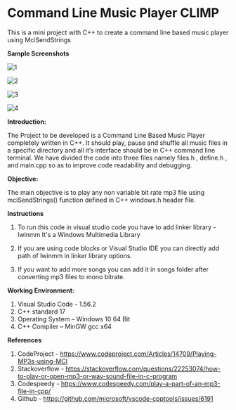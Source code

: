 # Command Line Music Player CLIMP
 This is a mini project with C++ to create a command line based music player using MciSendStrings

**Sample Screenshots**

![1](https://user-images.githubusercontent.com/69689387/120195363-52eca980-c23c-11eb-86ec-e339c3741b21.JPG)

![2](https://user-images.githubusercontent.com/69689387/120195387-5aac4e00-c23c-11eb-82b6-263080cd5fea.JPG)

![3](https://user-images.githubusercontent.com/69689387/120195394-5d0ea800-c23c-11eb-92e2-4f7827c05a93.JPG)

![4](https://user-images.githubusercontent.com/69689387/120195402-5ed86b80-c23c-11eb-837e-bd570db55f73.JPG)

**Introduction:**

The Project to be developed is a Command Line Based Music Player completely written in C++.
It should play, pause and shuffle all music files in a specific directory and all it’s interface should be in C++ command line terminal.
We have divided the code into three files namely files.h , define.h , and main.cpp so as to improve code readability and debugging.

**Objective:**

The main objective is to play any non variable bit rate mp3 file using mciSendStrings() function defined in C++ windows.h header file.

**Instructions**

1. To run this code in visual studio code you have to add linker library -lwinmm
It's a Windows Multimedia Library

2. If you are using code blocks or Visual Studio IDE you can directly add path of lwinmm in linker library options.
3. If you want to add more songs you can add it in songs folder after converting mp3 files to mono bitrate.

**Working Environment:**

1. Visual Studio Code - 1.56.2
2. C++ standard 17
3. Operating System – Windows 10 64 Bit
4. C++ Compiler – MinGW gcc x64

**References**

1. CodeProject -  https://www.codeproject.com/Articles/14709/Playing-MP3s-using-MCI
2. Stackoverflow - https://stackoverflow.com/questions/22253074/how-to-play-or-open-mp3-or-wav-sound-file-in-c-program
3. Codespeedy - https://www.codespeedy.com/play-a-part-of-an-mp3-file-in-cpp/
4. Github - https://github.com/microsoft/vscode-cpptools/issues/6191


